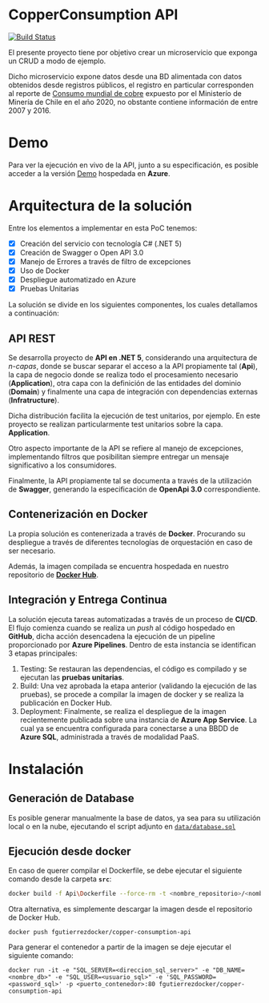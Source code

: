 # CopperConsumption API
[![Build Status](https://dev.azure.com/gosoluciones/copper-consumption-api/_apis/build/status/fernandogutierrez27.copper-consumption-api?branchName=main)](https://dev.azure.com/gosoluciones/copper-consumption-api/_build/latest?definitionId=38&branchName=main)

El presente proyecto tiene por objetivo crear un microservicio que exponga un CRUD a modo de ejemplo.

Dicho microservicio expone datos desde una BD alimentada con datos obtenidos desde registros públicos, el registro en particular corresponden al reporte de [Consumo mundial de cobre](https://datos.gob.cl/dataset/consumo-mundial-de-cobre) expuesto por el Ministerío de Minería de Chile en el año 2020, no obstante contiene información de entre 2007 y 2016.

# Demo
Para ver la ejecución en vivo de la API, junto a su especificación, es posible acceder a la versión [Demo](https://copper-consumption-api.azurewebsites.net) hospedada en **Azure**.

# Arquitectura de la solución
Entre los elementos a implementar en esta PoC tenemos:
- [x] Creación del servicio con tecnología C# (.NET 5)
- [x] Creación de Swagger o Open API 3.0
- [x] Manejo de Errores a través de filtro de excepciones
- [x] Uso de Docker
- [x] Despliegue automatizado en Azure
- [x] Pruebas Unitarias

La solución se divide en los siguientes componentes, los cuales detallamos a continuación:
## API REST
Se desarrolla proyecto de **API en .NET 5**, considerando una arquitectura de *n-capas*, donde se buscar separar el acceso a la API propiamente tal (**Api**), la capa de negocio donde se realiza todo el procesamiento necesario (**Application**), otra capa con la definición de las entidades del dominio (**Domain**) y finalmente una capa de integración con dependencias externas (**Infratructure**). 

Dicha distribución facilita la ejecución de test unitarios, por ejemplo. En este proyecto se realizan particularmente test unitarios sobre la capa.
 **Application**.

Otro aspecto importante de la API se refiere al manejo de excepciones, implementando filtros que posibilitan siempre entregar un mensaje significativo a los consumidores.

Finalmente, la API propiamente tal se documenta a través de la utilización de **Swagger**, generando la especificación de **OpenApi 3.0** correspondiente.

## Contenerización en Docker
La propia solución es contenerizada a través de **Docker**. Procurando su despliegue a través de diferentes tecnologías de orquestación en caso de ser necesario. 

Además, la imagen compilada se encuentra hospedada en nuestro repositorio de [**Docker Hub**](https://hub.docker.com/repository/docker/fgutierrezdocker/copper-consumption-api).

## Integración y Entrega Continua
La solución ejecuta tareas automatizadas a través de un proceso de **CI/CD**. El flujo comienza cuando se realiza un *push* al código hospedado en **GitHub**, dicha acción desencadena la ejecución de un pipeline proporcionado por **Azure Pipelines**. Dentro de esta instancia se identifican 3 etapas principales:
1. Testing: Se restauran las dependencias, el código es compilado y se ejecutan las **pruebas unitarias**.
2. Build: Una vez aprobada la etapa anterior (validando la ejecución de las pruebas), se procede a compilar la imagen de docker y se realiza la publicación en Docker Hub.
3. Deployment: Finalmente, se realiza el despliegue de la imagen recientemente publicada sobre una instancia de **Azure App Service**. La cual ya se encuentra configurada para conectarse a una BBDD de **Azure SQL**, administrada a través de modalidad PaaS.

# Instalación
## Generación de Database
Es posible generar manualmente la base de datos, ya sea para su utilización local o en la nube, ejecutando el script adjunto en [`data/database.sql`](https://github.com/fernandogutierrez27/copper-consumption-api/blob/164b248d01fd8d011874f3503518471b689a3774/data/database.sql)

## Ejecución desde docker
En caso de querer compilar el Dockerfile, se debe ejecutar el siguiente comando desde la carpeta **`src`**:
```bash
docker build -f Api\Dockerfile --force-rm -t <nombre_repositorio>/<nombre_imagen> .
```

Otra alternativa, es simplemente descargar la imagen desde el repositorio de Docker Hub.
```
docker push fgutierrezdocker/copper-consumption-api
```

Para generar el contenedor a partir de la imagen se deje ejecutar el siguiente comando:
```
docker run -it -e "SQL_SERVER=<direccion_sql_server>" -e "DB_NAME=<nombre_db>" -e "SQL_USER=<usuario_sql>" -e 'SQL_PASSWORD=<password_sql>' -p <puerto_contenedor>:80 fgutierrezdocker/copper-consumption-api
```

